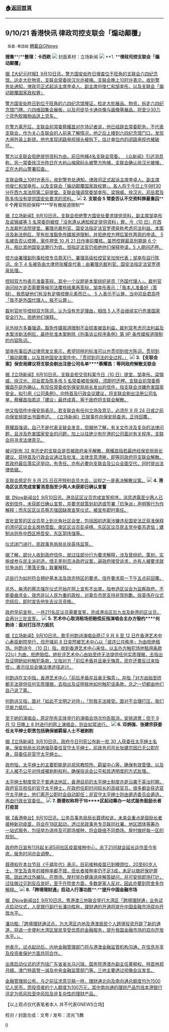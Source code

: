 ###  [:house:返回首頁](https://github.com/ourhimalayas/txt)
---


## 9/10/21 香港快讯 律政司控支联会「煽动颠覆」
` 英喜-粵語組` [轉載自GNews](https://gnews.org/zh-hans/1524434/)

**搜集****/****整理：卡西欧**
![](https://assets.gnews.org/wp-content/uploads/2021/09/910fenmian.jpg)
封面素材：立场新闻
![](https://assets.gnews.org/wp-content/uploads/2021/09/Screen-Shot-2021-09-10-at-12.45.52-PM.png)
**1. ****律政司控支联会「煽动颠覆」**

[据【大纪元时报】9月10日讯，警方国安处昨日搜查位于旺角的支联会六四纪念馆，运走大批物资，支联会常委徐汉光亦被捕。支联会晚上10时许表示，收到警务处通知，律政司正式起诉主席李卓人、副主席何俊仁和邹幸彤，以及支联会「煽动颠覆国家政权罪」](https://hk.epochtimes.com/news/2021-09-10/4452416)

[警方国安处昨日到位于旺角的六四纪念馆搜证，检走大批展品、物资，拆走六四纪念馆门牌、六四维园集会展板，以及司徒华卡通肖像与画像等展品，将至少30几个蓝色胶箱物品送上货车。](https://hk.epochtimes.com/news/2021-09-10/4452416)

[在警方离开后，支联会前常委蔡耀昌对在场记者说，他已经辞去常委职务，不代表支联会，作为关心支联会的人前来了解情况。他之后上楼到六四纪念馆门口，发现大闸外装上新锁，他也发现闭路电视镜头被拆下，估计单位内的闭路电视也被破坏。](https://hk.epochtimes.com/news/2021-09-10/4452416)

[警方以支联会拒绝提供资料为由，前日拘捕4名支联会常委。 《众新闻》引述消息称，另一常委徐汉光昨日在大屿山梅窝码头被警方拘捕，支联会确认徐汉光被捕，正在大屿山警署扣查。](https://hk.epochtimes.com/news/2021-09-10/4452416)

[支联会晚上10时许表示，收到警务处通知，律政司正式起诉主席李卓人、副主席何俊仁和邹幸彤，以及支联会「煽动颠覆国家政权罪」。各人将于今日上午9时30分在西九龙法院第二庭提堂。支联会强调常委邹幸彤、梁锦威、徐汉光、邓岳君及陈多伟没有提供国安处要求的资料。](https://hk.epochtimes.com/news/2021-09-10/4452416)
![](https://assets.gnews.org/wp-content/uploads/2021/09/Screen-Shot-2021-09-10-at-12.46.03-PM.png)
**2. ****支联会**** 5 ****常委否认不交资料罪****最重囚**** 6 ****个月****官照拒保释****罕有撤报道限制**

[据【立场新闻】9月10日讯，支联会拒绝警方国安处要求提供资料，副主席邹幸彤及梁锦威等 5 名常委则被控「没有遵从通知规定提供资料」罪，今（10 日）在西九龙裁判法院提堂。署理总裁判官、国安法指定法官罗德泉称考虑司法利益、本案涉及新法例后，罕有批准豁免传媒报道限制，并拒绝控方押后案件两周的申请。 5 名被告否认控罪，案件押至 10 月 21 日作审前覆核。虽然控罪最高刑期是 6 个月，相比其他国安法罪行为低，但指定法官仍拒绝他们保释申请，5 人期间还押。](https://www.thestandnews.com/court/支聯會-5-常委否認不交資料罪-最重囚-6-個月-官照拒保釋-罕有撤報道限制)

[控方由署理副刑事检控专员周天行、署理高级检控官吴加悦代表；邹幸彤自行陈词，余下 4 名被告由大律师张耀良代表；由署理总裁判官、国安法指定法官罗德泉处理。](https://www.thestandnews.com/court/支聯會-5-常委否認不交資料罪-最重囚-6-個月-官照拒保釋-罕有撤報道限制)

[控辩双方均表示准备答辩，其中一个议题是本案组织是否「外国代理人」。裁判官询问辩方是否需要等候司法覆核结果再答辩，邹幸彤表示：「我本人准备好（答辩），我质疑他们有没有足够控罪元素而已」。 5 人表示不认罪，当中邓岳君高呼「我不是外国代理人，我不认罪」。](https://www.thestandnews.com/court/支聯會-5-常委否認不交資料罪-最重囚-6-個月-官照拒保釋-罕有撤報道限制)

[裁判官听毕控辩双方陈词，认为没有充足理由，相信 5 人不会继续实行危害国家安全行为，拒绝他们保释。](https://www.thestandnews.com/court/支聯會-5-常委否認不交資料罪-最重囚-6-個月-官照拒保釋-罕有撤報道限制)

[另外辩方多番强调，豁免传媒报道限制不会损害被告利益，裁判官考虑司法利益及本案涉新法例后，最终批准本案剔除《刑事诉讼程序条例》第 9P 条传媒报道限制的内容陈词。](https://www.thestandnews.com/court/支聯會-5-常委否認不交資料罪-最重囚-6-個月-官照拒保釋-罕有撤報道限制)

[邹幸彤事后透过律师发文表示，希望同样的标准可以也贯彻到控方陈词，贯彻到「煽动颠覆」以及其他国安法案件中，「贯彻到司法的全过程。」](https://www.thestandnews.com/court/支聯會-5-常委否認不交資料罪-最重囚-6-個月-官照拒保釋-罕有撤報道限制)
![](https://assets.gnews.org/wp-content/uploads/2021/09/Screen-Shot-2021-09-10-at-12.46.13-PM.png)
**3.****【支联会案】保安局建议****将支联会剔出注册公司名单****蔡耀昌：等同政府解散支联会**

[据【立场新闻】9月10日讯，支联会拒交资料案今日（10 日）提堂，邹幸彤、梁锦威、徐汉光、邓岳君及陈多伟 5 名常委被拒保释，须即时还柙。支联会前常委蔡耀昌在庭外确认，有现任常委收到保安局局长发出的信件，指支联会涉嫌危害国家安全，拟引用《公司条例》，向特首及行政会议建议，将支联会剔出注册公司名单，蔡耀昌指若这「建议」最终成真，等于政府将支联会解散。](https://www.thestandnews.com/politics/支聯會案蔡耀昌確認保安局局長運用權力-建議支聯會剔出註冊公司名單)

[他又指信件中保安局表示，若支联会有任何立场及意见，必须在 9 月 24 日或之前向保安局提出书面申述。 《立场新闻》已就事件向保安局查询，正待回覆。](https://www.thestandnews.com/politics/支聯會案蔡耀昌確認保安局局長運用權力-建議支聯會剔出註冊公司名單)

[蔡耀昌强调，自己不是代表支联会发言，但据他了解，有关文件涉及复杂的法律问题，且涉及危害国家安全的问题，加上以往绝少有在港的公司面对有关程序，支联会将寻求法律意见。](https://www.thestandnews.com/politics/支聯會案蔡耀昌確認保安局局長運用權力-建議支聯會剔出註冊公司名單)

[被问到有 32 年历史的支联会是否被政府亲手解散，蔡耀昌指若最终经保安局局长建议、获特首及行政会议通过及批准，法律含意清晰，即等同政府将支联会解散。若政府最后落实这举动，有责任、亦有必要向支联会及公众全面交代，同时提出法律依据。](https://www.thestandnews.com/politics/支聯會案蔡耀昌確認保安局局長運用權力-建議支聯會剔出註冊公司名單)

[支联会原定在 9 月 25 日召开特别会员大会，议程之一是表决解散议案。](https://www.thestandnews.com/politics/支聯會案蔡耀昌確認保安局局長運用權力-建議支聯會剔出註冊公司名單)
![](https://assets.gnews.org/wp-content/uploads/2021/09/Screen-Shot-2021-09-10-at-12.46.23-PM.png)
**4. ****港岛区议员完成宣誓****消息指至少两人未获即日确认宣誓**

[据【Now新闻台】9月10日讯，港岛区区议员完成宣誓程序，消息透露至少两人已收到信件，未获即日确认宣誓，并要求就策划初选或签署「抗争派」声明等行为作解释；而东区区议员蔡志强因缺席宣誓仪式，被宣布即时离任。](https://hk.news.yahoo.com/港島區議員完成宣誓-消息指至少兩人未獲即日確認宣誓-100115010.html)

[首批宣誓的区议员早上到北角社区会堂，包括因初选案涉嫌违反国安法正获准保释的湾仔区议会主席杨雪盈、南区区议员彭卓棋、东区区议员民主党中委苏逸恒；建制派则有中西区杨哲安、东区郭伟强等。](https://hk.news.yahoo.com/港島區議員完成宣誓-消息指至少兩人未獲即日確認宣誓-100115010.html)

[仪式闭门进行，民政事务局局长徐英伟监誓。](https://hk.news.yahoo.com/港島區議員完成宣誓-消息指至少兩人未獲即日確認宣誓-100115010.html)

[据了解，部分人收到政府信件，就过往部分行为要求解释，涉及曾组织、策划、实施或参与民主派初选，借无差别否决政府议案，逼政府接受诉求，亦有人被要求就抗争派的「墨落无悔」联署解释。](https://hk.news.yahoo.com/港島區議員完成宣誓-消息指至少兩人未獲即日確認宣誓-100115010.html)

[这些行为如何符合拥护基本法及效忠特区的要求，信件要求周一下午五点前回覆。](https://hk.news.yahoo.com/港島區議員完成宣誓-消息指至少兩人未獲即日確認宣誓-100115010.html)

[另外，柴湾的蔡志强在仪式开始在网上宣布不出席，指参选区议会为监察政府，不能委曲求全，效忠非以人民为重的政权，对辜负市民支持非常抱歉。徐英伟在仪式完结后，即时宣告他失去议员资格。](https://hk.news.yahoo.com/港島區議員完成宣誓-消息指至少兩人未獲即日確認宣誓-100115010.html)

[政府早前宣布，一共211名区议员需要宣誓，完成港岛区后九龙及新界的区议员，会再分三批宣誓。](https://hk.news.yahoo.com/港島區議員完成宣誓-消息指至少兩人未獲即日確認宣誓-100115010.html)
![](https://assets.gnews.org/wp-content/uploads/2021/09/Screen-Shot-2021-09-10-at-12.46.39-PM.png)
**5. ****艺术中心取消租场拒赔偿****反指演唱会主办方毁约****何韵诗：面对打压尽力抵抗**

[据【立场新闻】9月10日讯，歌手何韵诗演唱会原订 9 月 8 至 12 日在香港艺术中心寿臣剧院举行，但开骚前 8 日突然被艺术中心以「或违公共秩序」为由拒绝租场。何韵诗今 （10 日）指，收到香港艺术中心来信，以主办方触犯场地租用条款 22(c) 为由，拒绝赔偿。她批评艺术中心由始至终无法提供任何实质理据，去指出及证明她如何触犯条款，又指对方「前后矛盾并且毫无悔意，现在还要反过来指控」，表示往后会循法律途径追讨。](https://www.thestandnews.com/politics/藝術中心取消租場拒賠償-反指演唱會主辦方毀約-何韻詩無法接受盡能力抵抗)

[何韵诗在文中指，香港艺术中心「前后矛盾并且毫无悔意」，并指「对方由始至终都无法提供任何实质理据，去指出及证明我地如何触犯该条款，总之一切都由他们自己说了算。](https://www.thestandnews.com/politics/藝術中心取消租場拒賠償-反指演唱會主辦方毀約-何韻詩無法接受盡能力抵抗)

[何韵诗又指，面对「如此不文明之对待」，「恕我无法接受。面对不合理打压，我们尽能力抵抗。」](https://www.thestandnews.com/politics/藝術中心取消租場拒賠償-反指演唱會主辦方毀約-何韻詩無法接受盡能力抵抗)

[至于她的演唱会，原定所有实体举行的演唱会场次均告取消，安排退票；但于 9 月 12 日晚上 8 时进行的网上演唱会，则会如常进行。](https://www.thestandnews.com/politics/藝術中心取消租場拒賠償-反指演唱會主辦方毀約-何韻詩無法接受盡能力抵抗)
![](https://assets.gnews.org/wp-content/uploads/2021/09/Screen-Shot-2021-09-10-at-12.46.48-PM.png)
**6. ****邓炳强、张建宗获委任太平绅士****职责包括确保被羁留人士不被剥削**

[据【立场新闻】9月10日讯，政府今日刊宪公布新一批 30 人获委任太平绅士名单，保安局局长邓炳强获委任官守太平绅士，前政务司司长张建宗因已无公职在身，获委任非官守太平绅士。](https://www.thestandnews.com/politics/鄧炳強獲委任做太平紳士-張建宗亦獲委任)

[政府指，太平绅士的主要职能是巡视惩教院所、羁留中心等，确保有效管理，以及无人被不公平对待或被剥削权利，确保投诉会公平和具透明度的方式处理。](https://www.thestandnews.com/politics/鄧炳強獲委任做太平紳士-張建宗亦獲委任)

[太平绅士制度常见于普通法地区，香港目前的太平绅士制度亦是沿袭于英治时期，政府官员担任的官守太平绅士，在政府任职时间较长的高级官员，很多都会获选官守太平绅士，他们离开公职时会自动卸任；非官守太平绅士则由遴选委员会遴选，再由行政长官委任。](https://www.thestandnews.com/politics/鄧炳強獲委任做太平紳士-張建宗亦獲委任)
![](https://assets.gnews.org/wp-content/uploads/2021/09/Screen-Shot-2021-09-10-at-12.46.58-PM.png)
**7. ****聂德权称将于****18****区起动筹办一站式服务鼓励长者打疫苗**

[据【香港电台】9月10日讯，公务员事务局局长聂德权说，未来会重点是鼓励长者接种新冠疫苗，将会在18区起动，透过民政事务专员联同社署、地区团体等筹办一站式服务，包括举办讲座及可即场接种，将会联络不同商场、屋村做好每一区的规划。](https://news.rthk.hk/rthk/ch/component/k2/1609913-20210910.htm)

[政府昨日宣布11月起关闭5间社区疫苗接种中心，余下21间就会延长运作至今年底，服务时间亦会调整。](https://news.rthk.hk/rthk/ch/component/k2/1609913-20210910.htm)

[聂德权在本台节目《千禧年代》表示，目前接种疫苗已到樽颈位，20至60岁人士、学生及青年的接种率都不错，但长者接种率仍不足3成，未足以做好保护屏障。因此透过外展队，在商场、屋村举办健康讲座解答疑问，并可安排即场打针，过往做过见到反应良好，至于在院舍方面，多数是家人反对，因此亦要到院舍多作解释。](https://news.rthk.hk/rthk/ch/component/k2/1609913-20210910.htm)
![](https://assets.gnews.org/wp-content/uploads/2021/09/Screen-Shot-2021-09-10-at-12.47.08-PM.png)
**8.****「跨境理财通」启动****人行潘功胜****:****提升中国金融市场**

[据【Now新闻台】9月10日讯，粤港澳三地联合举行大湾区「跨境理财通」业务试点启动仪式，人民银行副行长潘功胜称，理财通的开通将提升中国金融市场双向开放水平。](https://news.now.com/home/finance/player?newsId=449397)

[潘功胜:「跨境理财通试点，为大湾区内地及港澳居民个人跨境投资开辟了新的通道，将进一步便利大湾区居民享受优质的金融服务，提升我国金融市场的双向开放水平。」。](https://news.now.com/home/finance/player?newsId=449397)

[他表示，试点起动后，内地金融管理部门将与港澳金融监管机构沟通，在信息共享及投资者保护方面共同合作。](https://news.now.com/home/finance/player?newsId=449397)

[出席启动仪式的还包括广东省省长马兴瑞、国务院港澳办副主任黄柳权、特首林郑月娥、澳门特首贺一诚及中央金融监管部门等。三地主要透过视像会议发言。](https://news.now.com/home/finance/player?newsId=449397)

[金融管理局公布，与之前征求意见稿一样，理财通北向及南向通总额度均为1500亿人民币，而投资者的个人额度为100万元，其中南向通的理财产品包括本港银行评定为低风险至中风险及非复杂性的理财产品。](https://news.now.com/home/finance/player?newsId=449397)

【以上观点仅代表笔者本人 并不代表GNEWS立场】

校对 / 封面合成：文粤 / 发布：流光飞舞

0
